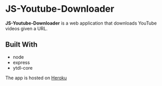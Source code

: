 # JS-Youtube-Downloader
 
**JS-Youtube-Downloader** is a web application that downloads YouTube videos given a URL.

## Built With
* node
* express
* ytdl-core

The app is hosted on [Heroku](https://youtube-dwnloader.herokuapp.com/)
